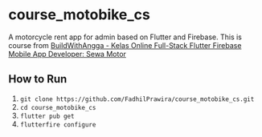 # course_motobike_cs

A motorcycle rent app for admin based on Flutter and Firebase. This is course from [BuildWithAngga - Kelas Online
Full-Stack Flutter Firebase Mobile App Developer: Sewa Motor](https://buildwithangga.com/kelas/full-stack-flutter-firebase-mobile-app-developer-sewa-motor?main_leads=salepage)

## How to Run
1. `git clone https://github.com/FadhilPrawira/course_motobike_cs.git`
2. `cd course_motobike_cs`
3. `flutter pub get`
4. `flutterfire configure`
